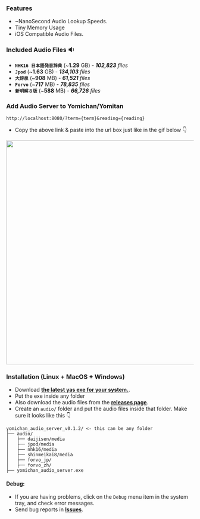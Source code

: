 ### Features
- ~NanoSecond Audio Lookup Speeds.
- Tiny Memory Usage
- iOS Compatible Audio Files.
### Included Audio Files 🔉
- **`NHK16 日本語発音辞典`** (~**1.29** GB) - _**102,823** files_
- **`Jpod`** (~**1.63** GB) - _**134,103** files_
- **`大辞泉`** (~**908** MB) - _**61,521** files_
- **`Forvo`** (~**717** MB) - _**78,835** files_
- **`新明解８版`** (~**588** MB) - _**66,726** files_
### Add Audio Server to Yomichan/Yomitan
```
http://localhost:8080/?term={term}&reading={reading}
``` 
- Copy the above link & paste into the url box just like in the gif below 👇
<img  src="https://github.com/aramrw/yomichan_audio_server/assets/106574385/0f399e59-f3d4-4b6b-a54e-6daceb6bc582" width="600" />

### Installation (Linux + MacOS + Windows)
- Download **[the latest yas exe for your system.](https://github.com/aramrw/yomichan_audio_server/releases/latest)**.
- Put the exe inside any folder
- Also download the audio files from the **[releases page](https://github.com/aramrw/yomichan_audio_server/releases/latest)**.
- Create an `audio/` folder and put the audio files inside that folder.
Make sure it looks like this 👇
```
yomichan_audio_server_v0.1.2/ <- this can be any folder
├── audio/
│   ├── daijisen/media
│   ├── jpod/media
│   ├── nhk16/media
│   ├── shinmeikai8/media
│   ├── forvo_jp/
│   ├── forvo_zh/
├── yomichan_audio_server.exe
```
#### Debug: 
- If you are having problems, click on the `Debug` menu item in the system tray, and check error messages.
- Send bug reports in **[Issues](https://github.com/aramrw/yomichan_audio_server/issues)**.

